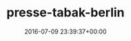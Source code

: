 ---
title:		"presse-tabak-berlin"
type:		"photos"
mediatype:		"upload"
location:		"TBC"
date:		"2016-07-09 23:39:37+00:00"
album:		"city"
filename:		"presse-tabak-berlin.md"
series:		""
cl_public_id:		"city/presse-tabak-berlin"
cl_version:		1497000399
format:		"tiff"
bytes:		5226820
width:		2158
height:		1440
colours:
- "#140802"
- "#2E2416"
- "#2C1D13"
- "#170E03"
- "#7B6645"
- "#DDD4C5"
- "#050404"
- "#D59572"
- "#795238"
- "#CBA166"
- "#CFCEB9"
- "#847A6F"
- "#7F4D0E"
- "#CE8822"
- "#CAD7DB"
- "#24061D"
- "#C5CFC7"
- "#733B12"
exposure_mode:		"Auto"
program:		"Aperture-priority AE"
aperture:		"2.8"
focal_length:		"16.0 mm"
iso:		"800"
shutter_speed:		"1/20"
metering:		"Multi-segment"
flash:		"Off, Did not fire"
white_balance:		"Custom"
colour_temp:		"3150"
has_crop:		"true"
orientation:		"Horizontal (normal)"
camera_model:		"NIKON D800"
lens_info:		"16mm f/2.8"
artist:		"No artist info"
x_resolution:		"300"
y_resolution:		"300"
---